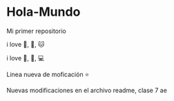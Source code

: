 # Hola-Mundo

Mi primer repositorio

i love :icecream:, :dog:, :cat:

i love :pizza:, :car:, :computer:

Linea nueva de moficación :star:

Nuevas modificaciones en el archivo readme, clase 7
ae
